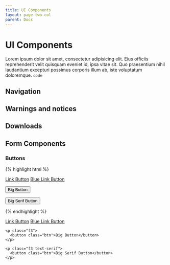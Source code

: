 ```yaml
---
title: UI Components
layout: page-two-col
parent: Docs
---
```


# UI Components

Lorem ipsum dolor sit amet, consectetur adipisicing elit. Eius officiis reprehenderit velit quisquam eveniet id, ipsa vitae sit. Quo praesentium nihil laudantium excepturi possimus corporis illum ab, iste voluptatum doloremque. `code`

## Navigation

## Warnings and notices

## Downloads

## Form Components

### Buttons

<div class="code-example border rounded-1">

{% highlight html %}
<p>
  <a href="#" class="btn">Link Button</a>
  <a href="#" class="btn btn-blue">Blue Link Button</a>
</p>

<p class="f3">
  <button class="btn">Big Button</button>
</p>

<p class="f3 text-serif">
  <button class="btn">Big Serif Button</button>
</p>
{% endhighlight %}

  <div class="border-top p-3">
    <p>
      <a href="#" class="btn">Link Button</a>
      <a href="#" class="btn btn-blue">Blue Link Button</a>
    </p>

    <p class="f3">
      <button class="btn">Big Button</button>
    </p>

    <p class="f3 text-serif">
      <button class="btn">Big Serif Button</button>
    </p>
  </div>
</div>
